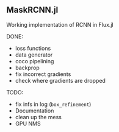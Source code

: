 ## MaskRCNN.jl

Working implementation of RCNN in Flux.jl

DONE: 
 - loss functions
 - data generator
 - coco pipelining
 - backprop
 - fix incorrect gradients
 - check where gradients are dropped

TODO:
 - fix infs in log (`box_refinement`)
 - Documentation
 - clean up the mess
 - GPU NMS
